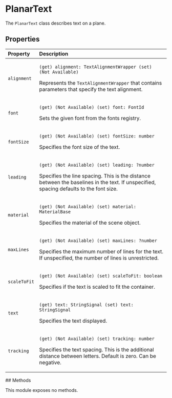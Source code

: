 # PlanarText

The `PlanarText` class describes text on a plane.

## Properties

<table>
  <thead>
    <tr>
      <th style="text-align:left">Property</th>
      <th style="text-align:left">Description</th>
    </tr>
  </thead>
  <tbody>
    <tr>
      <td style="text-align:left"><code>alignment</code>
      </td>
      <td style="text-align:left">
        <p><code>(get) alignment: TextAlignmentWrapper (set) (Not Available)</code>
        </p>
        <p>Represents the <code>TextAlignmentWrapper</code> that contains parameters
          that specify the text alignment.</p>
      </td>
    </tr>
    <tr>
      <td style="text-align:left"><code>font</code>
      </td>
      <td style="text-align:left">
        <p><code>(get) (Not Available) (set) font: FontId</code>
        </p>
        <p>Sets the given font from the fonts registry.</p>
      </td>
    </tr>
    <tr>
      <td style="text-align:left"><code>fontSize</code>
      </td>
      <td style="text-align:left">
        <p><code>(get) (Not Available) (set) fontSize: number</code>
        </p>
        <p>Specifies the font size of the text.</p>
      </td>
    </tr>
    <tr>
      <td style="text-align:left"><code>leading</code>
      </td>
      <td style="text-align:left">
        <p><code>(get) (Not Available) (set) leading: ?number</code>
        </p>
        <p>Specifies the line spacing. This is the distance between the baselines
          in the text. If unspecified, spacing defaults to the font size.</p>
      </td>
    </tr>
    <tr>
      <td style="text-align:left"><code>material</code>
      </td>
      <td style="text-align:left">
        <p><code>(get) (Not Available) (set) material: MaterialBase</code>
        </p>
        <p>Specifies the material of the scene object.</p>
      </td>
    </tr>
    <tr>
      <td style="text-align:left"><code>maxLines</code>
      </td>
      <td style="text-align:left">
        <p><code>(get) (Not Available) (set) maxLines: ?number</code>
        </p>
        <p>Specifies the maximum number of lines for the text. If unspecified, the
          number of lines is unrestricted.</p>
      </td>
    </tr>
    <tr>
      <td style="text-align:left"><code>scaleToFit</code>
      </td>
      <td style="text-align:left">
        <p><code>(get) (Not Available) (set) scaleToFit: boolean</code>
        </p>
        <p>Specifies if the text is scaled to fit the container.</p>
      </td>
    </tr>
    <tr>
      <td style="text-align:left"><code>text</code>
      </td>
      <td style="text-align:left">
        <p><code>(get) text: StringSignal (set) text: StringSignal</code>
        </p>
        <p>Specifies the text displayed.</p>
      </td>
    </tr>
    <tr>
      <td style="text-align:left"><code>tracking</code>
      </td>
      <td style="text-align:left">
        <p><code>(get) (Not Available) (set) tracking: number</code>
        </p>
        <p>Specifies the text spacing. This is the additional distance between letters.
          Default is zero. Can be negative.</p>
      </td>
    </tr>
  </tbody>
</table>## Methods

This module exposes no methods.

